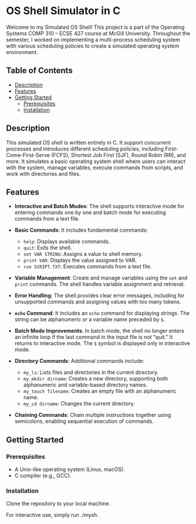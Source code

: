 # OS Shell Simulator in C

Welcome to my Simulated OS Shell! This project is a part of the Operating Systems COMP 310 – ECSE 427 course at McGill University. Throughout the semester, I worked on implementing a multi-process scheduling system with various scheduling policies to create a simulated operating system environment.

## Table of Contents

- [Description](#description)
- [Features](#features)
- [Getting Started](#getting-started)
  - [Prerequisites](#prerequisites)
  - [Installation](#installation)


## Description

This simulated OS shell is written entirely in C. It support concurrent processes and introduces different scheduling policies, including First-Come-First-Serve (FCFS), Shortest Job First (SJF), Round Robin (RR), and more. It simulates a basic operating system shell where users can interact with the system, manage variables, execute commands from scripts, and work with directories and files.



## Features

- **Interactive and Batch Modes**: The shell supports interactive mode for entering commands one by one and batch mode for executing commands from a text file.

- **Basic Commands**: It includes fundamental commands:
  - `help`: Displays available commands.
  - `quit`: Exits the shell.
  - `set VAR STRING`: Assigns a value to shell memory.
  - `print VAR`: Displays the value assigned to VAR.
  - `run SCRIPT.TXT`: Executes commands from a text file.

- **Variable Management**: Create and manage variables using the `set` and `print` commands. The shell handles variable assignment and retrieval.

- **Error Handling**: The shell provides clear error messages, including for unsupported commands and assigning values with too many tokens.

- **`echo` Command**: It includes an `echo` command for displaying strings. The string can be alphanumeric or a variable name preceded by `$`.

- **Batch Mode Improvements**: In batch mode, the shell no longer enters an infinite loop if the last command in the input file is not "quit." It returns to interactive mode. The `$` symbol is displayed only in interactive mode.

- **Directory Commands**: Additional commands include:
  - `my_ls`: Lists files and directories in the current directory.
  - `my_mkdir dirname`: Creates a new directory, supporting both alphanumeric and variable-based directory names.
  - `my_touch filename`: Creates an empty file with an alphanumeric name.
  - `my_cd dirname`: Changes the current directory.

- **Chaining Commands**: Chain multiple instructions together using semicolons, enabling sequential execution of commands.



## Getting Started

### Prerequisites

- A Unix-like operating system (Linux, macOS).
- C compiler (e.g., GCC).

### Installation

Clone the repository to your local machine.

For interactive use, simply run ./mysh.




